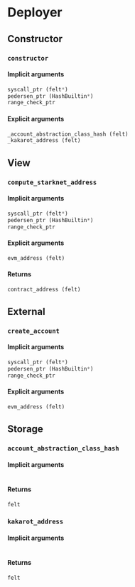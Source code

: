 



# Deployer

## Constructor

### `constructor`
  

#### Implicit arguments
  
```python  
syscall_ptr (felt*)  
pedersen_ptr (HashBuiltin*)  
range_check_ptr  
```
#### Explicit arguments
  
```python  
_account_abstraction_class_hash (felt)  
_kakarot_address (felt)  
```
## View

### `compute_starknet_address`
  

#### Implicit arguments
  
```python  
syscall_ptr (felt*)  
pedersen_ptr (HashBuiltin*)  
range_check_ptr  
```
#### Explicit arguments
  
```python  
evm_address (felt)  
```
#### Returns
  
```python  
contract_address (felt)  
```
## External

### `create_account`
  

#### Implicit arguments
  
```python  
syscall_ptr (felt*)  
pedersen_ptr (HashBuiltin*)  
range_check_ptr  
```
#### Explicit arguments
  
```python  
evm_address (felt)  
```
## Storage

### `account_abstraction_class_hash`
  

#### Implicit arguments
  
```python  
```
#### Returns
  
```python  
felt  
```
### `kakarot_address`
  

#### Implicit arguments
  
```python  
```
#### Returns
  
```python  
felt  
```